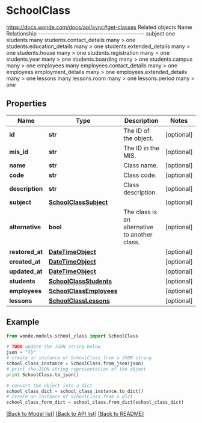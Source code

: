 # SchoolClass

https://docs.wonde.com/docs/api/sync#get-classes Related objects Name                            Relationship -------------------------------------------- subject                         one students                        many students.contact_details        many > one students.education_details      many > one students.extended_details       many > one students.house                  many > one students.registration           many > one students.year                   many > one students.boarding               many > one students.campus                 many > one employees                       many employees.contact_details       many > one employees.employment_details    many > one employees.extended_details      many > one lessons                         many lessons.room                    many > one lessons.period                  many > one 

## Properties
Name | Type | Description | Notes
------------ | ------------- | ------------- | -------------
**id** | **str** | The ID of the object. | [optional] 
**mis_id** | **str** | The ID in the MIS. | [optional] 
**name** | **str** | Class name. | [optional] 
**code** | **str** | Class code. | [optional] 
**description** | **str** | Class description. | [optional] 
**subject** | [**SchoolClassSubject**](SchoolClassSubject.md) |  | [optional] 
**alternative** | **bool** | The class is an alternative to another class. | [optional] 
**restored_at** | [**DateTimeObject**](DateTimeObject.md) |  | [optional] 
**created_at** | [**DateTimeObject**](DateTimeObject.md) |  | [optional] 
**updated_at** | [**DateTimeObject**](DateTimeObject.md) |  | [optional] 
**students** | [**SchoolClassStudents**](SchoolClassStudents.md) |  | [optional] 
**employees** | [**SchoolClassEmployees**](SchoolClassEmployees.md) |  | [optional] 
**lessons** | [**SchoolClassLessons**](SchoolClassLessons.md) |  | [optional] 

## Example

```python
from wonde.models.school_class import SchoolClass

# TODO update the JSON string below
json = "{}"
# create an instance of SchoolClass from a JSON string
school_class_instance = SchoolClass.from_json(json)
# print the JSON string representation of the object
print SchoolClass.to_json()

# convert the object into a dict
school_class_dict = school_class_instance.to_dict()
# create an instance of SchoolClass from a dict
school_class_form_dict = school_class.from_dict(school_class_dict)
```
[[Back to Model list]](../README.md#documentation-for-models) [[Back to API list]](../README.md#documentation-for-api-endpoints) [[Back to README]](../README.md)


